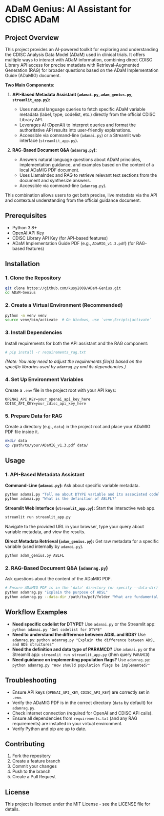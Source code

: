# ADaM Genius: AI Assistant for CDISC ADaM

## Project Overview
This project provides an AI-powered toolkit for exploring and understanding the CDISC Analysis Data Model (ADaM) used in clinical trials. It offers multiple ways to interact with ADaM information, combining direct CDISC Library API access for precise metadata with Retrieval-Augmented Generation (RAG) for broader questions based on the ADaM Implementation Guide (ADaMIG) document.

**Two Main Components:**

1.  **API-Based Metadata Assistant (`adamai.py`, `adam_genius.py`, `streamlit_app.py`):**
    *   Uses natural language queries to fetch specific ADaM variable metadata (label, type, codelist, etc.) directly from the official CDISC Library API.
    *   Leverages AI (OpenAI) to interpret queries and format the authoritative API results into user-friendly explanations.
    *   Accessible via command-line (`adamai.py`) or a Streamlit web interface (`streamlit_app.py`).

2.  **RAG-Based Document Q&A (`adamrag.py`):**
    *   Answers natural language questions about ADaM principles, implementation guidance, and examples based on the content of a local ADaMIG PDF document.
    *   Uses LlamaIndex and RAG to retrieve relevant text sections from the document and synthesize answers.
    *   Accessible via command-line (`adamrag.py`).

This combination allows users to get both precise, live metadata via the API and contextual understanding from the official guidance document.

## Prerequisites

*   Python 3.8+
*   OpenAI API Key
*   CDISC Library API Key (for API-based features)
*   ADaM Implementation Guide PDF (e.g., `ADaMIG_v1.3.pdf`) (for RAG-based features)

## Installation

### 1. Clone the Repository
```bash
git clone https://github.com/kusy2009/ADaM-Genius.git
cd ADaM-Genius
```

### 2. Create a Virtual Environment (Recommended)
```bash
python -m venv venv
source venv/bin/activate  # On Windows, use `venv\Scripts\activate`
```

### 3. Install Dependencies
Install requirements for both the API assistant and the RAG component:
```bash
# pip install -r requirements_rag.txt 
```
*(Note: You may need to adjust the requirements file(s) based on the specific libraries used by `adamrag.py` and its dependencies.)*

### 4. Set Up Environment Variables
Create a `.env` file in the project root with your API keys:
```
OPENAI_API_KEY=your_openai_api_key_here
CDISC_API_KEY=your_cdisc_api_key_here
```

### 5. Prepare Data for RAG
Create a directory (e.g., `data`) in the project root and place your ADaMIG PDF file inside it.
```bash
mkdir data
cp /path/to/your/ADaMIG_v1.3.pdf data/
```

## Usage

### 1. API-Based Metadata Assistant

**Command-Line (`adamai.py`):**
Ask about specific variable metadata.
```bash
python adamai.py "Tell me about DTYPE variable and its associated codelists"
python adamai.py "What is the definition of ABLFL?"
```

**Streamlit Web Interface (`streamlit_app.py`):**
Start the interactive web app.
```bash
streamlit run streamlit_app.py
```
Navigate to the provided URL in your browser, type your query about variable metadata, and view the results.

**Direct Metadata Retrieval (`adam_genius.py`):**
Get raw metadata for a specific variable (used internally by `adamai.py`).
```bash
python adam_genius.py ABLFL
```

### 2. RAG-Based Document Q&A (`adamrag.py`)

Ask questions about the content of the ADaMIG PDF.
```bash
# Ensure ADaMIG PDF is in the 'data' directory (or specify --data-dir)
python adamrag.py "Explain the purpose of ADSL"
python adamrag.py --data-dir /path/to/pdf/folder "What are fundamental principles of adam standard"
```

## Workflow Examples

*   **Need specific codelist for DTYPE?** Use `adamai.py` or the Streamlit app: `python adamai.py "Get codelist for DTYPE"`
*   **Need to understand the difference between ADSL and BDS?** Use `adamrag.py`: `python adamrag.py "Explain the difference between ADSL and BDS structures"`
*   **Need the definition and data type of PARAMCD?** Use `adamai.py` or the Streamlit app: `streamlit run streamlit_app.py` (then query `PARAMCD`)
*   **Need guidance on implementing population flags?** Use `adamrag.py`: `python adamrag.py "How should population flags be implemented?"`

## Troubleshooting

*   Ensure API keys (`OPENAI_API_KEY`, `CDISC_API_KEY`) are correctly set in `.env`.
*   Verify the ADaMIG PDF is in the correct directory (`data` by default) for `adamrag.py`.
*   Check internet connection (required for OpenAI and CDISC API calls).
*   Ensure all dependencies from `requirements.txt` (and any RAG requirements) are installed in your virtual environment.
*   Verify Python and pip are up to date.

## Contributing

1.  Fork the repository
2.  Create a feature branch
3.  Commit your changes
4.  Push to the branch
5.  Create a Pull Request

## License

This project is licensed under the MIT License - see the LICENSE file for details.

